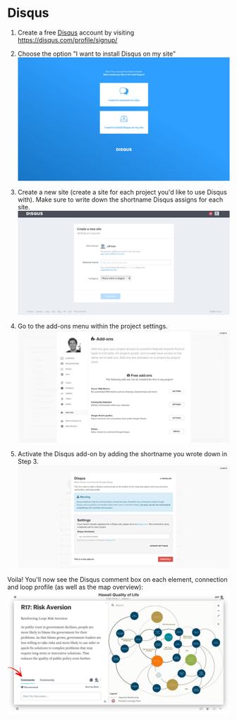 # Disqus

1. Create a free [Disqus](https://disqus.com/) account by visiting https://disqus.com/profile/signup/

2. Choose the option "I want to install Disqus on my site"
![](/images/disqus-step-1.jpg)

3. Create a new site (create a site for each project you'd like to use Disqus with). Make sure to write down the shortname Disqus assigns for each site.
![](/images/disqus-step-2.jpg)

4. Go to the add-ons menu within the project settings.
![](/images/disqus-step-3.jpg)

5. Activate the Disqus add-on by adding the shortname you wrote down in Step 3.
![](/images/disqus-step-4.jpg)

Voila! You'll now see the Disqus comment box on each element, connection and loop profile (as well as the map overview):
![](/images/disqus-addon.jpg)
